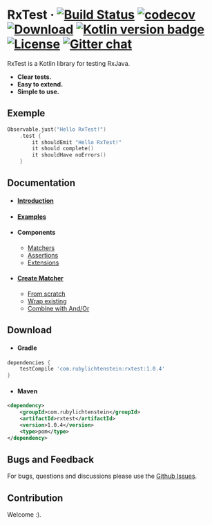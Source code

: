 # RxTest &middot; [![Build Status](https://travis-ci.org/RubyLichtenstein/RxTest.svg?branch=master)](https://travis-ci.org/RubyLichtenstein/RxTest) [![codecov](https://codecov.io/gh/RubyLichtenstein/RxTest/branch/master/graph/badge.svg)](https://codecov.io/gh/RubyLichtenstein/RxTest) [![Download](https://api.bintray.com/packages/rubylichtenstein/RxTest/com.rubylichtenstein.rxtest/images/download.svg)](https://bintray.com/rubylichtenstein/RxTest/com.rubylichtenstein.rxtest/_latestVersion) [![Kotlin version badge](https://img.shields.io/badge/kotlin-1.2.10-blue.svg)](http://kotlinlang.org/) [![License](https://img.shields.io/badge/License-Apache%202.0-blue.svg)](http://www.apache.org/licenses/LICENSE-2.0) [![Gitter chat](https://badges.gitter.im/gitterHQ/gitter.png)](https://gitter.im/RxTest/)



RxTest is a Kotlin library for testing RxJava.

* **Clear tests.**
* **Easy to extend.**
* **Simple to use.**

## Exemple
```kotlin
Observable.just("Hello RxTest!")
    .test {
        it shouldEmit "Hello RxTest!"
        it should complete()
        it shouldHave noErrors()
    }
```
## Documentation

 - #### [Introduction](https://github.com/RubyLichtenstein/RxTest/wiki/Introduction)
 - #### [Examples](https://github.com/RubyLichtenstein/RxTest/wiki/Examples)
 - #### Components
 
   - [Matchers](https://github.com/RubyLichtenstein/RxTest/wiki/Matchers)
   - [Assertions](https://github.com/RubyLichtenstein/RxTest/wiki/Assertions)
   - [Extensions](https://github.com/RubyLichtenstein/RxTest/wiki/Extensions)    

 - #### [Create Matcher](https://github.com/RubyLichtenstein/RxTest/wiki/Create-matcher)
   - [From scratch](https://github.com/RubyLichtenstein/RxTest/wiki/Create-matcher#1-from-scratch)
   - [Wrap existing](https://github.com/RubyLichtenstein/RxTest/wiki/Create-matcher#2-wrap-existing)
   - [Combine with And/Or](https://github.com/RubyLichtenstein/RxTest/wiki/Create-matcher#3-combine-with-andor)

## Download
- #### Gradle
```groovy
dependencies {       
    testCompile 'com.rubylichtenstein:rxtest:1.0.4'
}
```

- #### Maven
```xml
<dependency>
    <groupId>com.rubylichtenstein</groupId>
    <artifactId>rxtest</artifactId>
    <version>1.0.4</version>
    <type>pom</type>
</dependency>
```
## Bugs and Feedback

For bugs, questions and discussions please use the [Github Issues](https://github.com/RubyLichtenstein/RxTest/issues).

## Contribution 

Welcome :).


